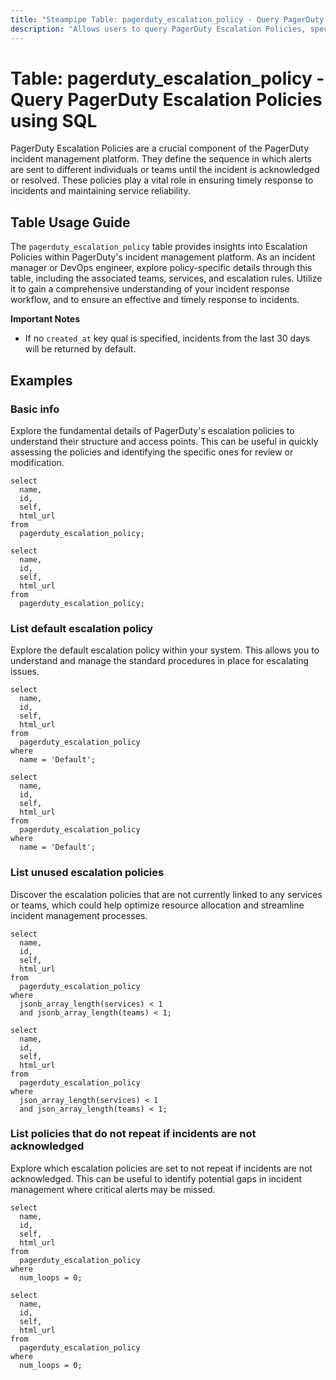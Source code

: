 ```yaml
---
title: "Steampipe Table: pagerduty_escalation_policy - Query PagerDuty Escalation Policies using SQL"
description: "Allows users to query PagerDuty Escalation Policies, specifically the details about each policy, including its assigned teams, services, and escalation rules."
---
```


# Table: pagerduty_escalation_policy - Query PagerDuty Escalation Policies using SQL

PagerDuty Escalation Policies are a crucial component of the PagerDuty incident management platform. They define the sequence in which alerts are sent to different individuals or teams until the incident is acknowledged or resolved. These policies play a vital role in ensuring timely response to incidents and maintaining service reliability.

## Table Usage Guide

The `pagerduty_escalation_policy` table provides insights into Escalation Policies within PagerDuty's incident management platform. As an incident manager or DevOps engineer, explore policy-specific details through this table, including the associated teams, services, and escalation rules. Utilize it to gain a comprehensive understanding of your incident response workflow, and to ensure an effective and timely response to incidents.

**Important Notes**
- If no `created_at` key qual is specified, incidents from the last 30 days will be returned by default.

## Examples

### Basic info
Explore the fundamental details of PagerDuty's escalation policies to understand their structure and access points. This can be useful in quickly assessing the policies and identifying the specific ones for review or modification.

```sql+postgres
select
  name,
  id,
  self,
  html_url
from
  pagerduty_escalation_policy;
```

```sql+sqlite
select
  name,
  id,
  self,
  html_url
from
  pagerduty_escalation_policy;
```

### List default escalation policy
Explore the default escalation policy within your system. This allows you to understand and manage the standard procedures in place for escalating issues.

```sql+postgres
select
  name,
  id,
  self,
  html_url
from
  pagerduty_escalation_policy
where
  name = 'Default';
```

```sql+sqlite
select
  name,
  id,
  self,
  html_url
from
  pagerduty_escalation_policy
where
  name = 'Default';
```

### List unused escalation policies
Discover the escalation policies that are not currently linked to any services or teams, which could help optimize resource allocation and streamline incident management processes.

```sql+postgres
select
  name,
  id,
  self,
  html_url
from
  pagerduty_escalation_policy
where
  jsonb_array_length(services) < 1
  and jsonb_array_length(teams) < 1;
```

```sql+sqlite
select
  name,
  id,
  self,
  html_url
from
  pagerduty_escalation_policy
where
  json_array_length(services) < 1
  and json_array_length(teams) < 1;
```

### List policies that do not repeat if incidents are not acknowledged
Explore which escalation policies are set to not repeat if incidents are not acknowledged. This can be useful to identify potential gaps in incident management where critical alerts may be missed.

```sql+postgres
select
  name,
  id,
  self,
  html_url
from
  pagerduty_escalation_policy
where
  num_loops = 0;
```

```sql+sqlite
select
  name,
  id,
  self,
  html_url
from
  pagerduty_escalation_policy
where
  num_loops = 0;
```